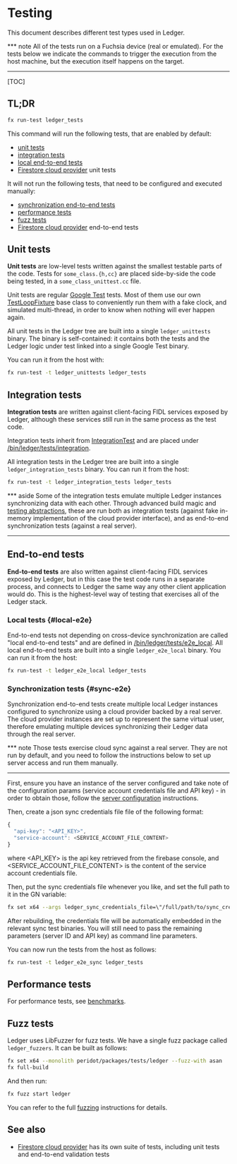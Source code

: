 # Testing

This document describes different test types used in Ledger.

*** note
All of the tests run on a Fuchsia device (real or emulated). For the tests below
we indicate the commands to trigger the execution from the host machine, but the
execution itself happens on the target.
***

[TOC]

## TL;DR

```sh
fx run-test ledger_tests
```

This command will run the following tests, that are enabled by default:

* [unit tests](#unit-tests)
* [integration tests](#integration-tests)
* [local end-to-end tests](#local-e2e)
* [Firestore cloud provider] unit tests

It will not run the following tests, that need to be configured and executed
manually:

* [synchronization end-to-end tests](#sync-e2e)
* [performance tests][benchmarks]
* [fuzz tests](#fuzz-tests)
* [Firestore cloud provider] end-to-end tests

## Unit tests

**Unit tests** are low-level tests written against the smallest testable parts
of the code. Tests for `some_class.{h,cc}` are placed side-by-side the code
being tested, in a `some_class_unittest.cc` file.

Unit tests are regular [Google Test] tests. Most of them use our own
[TestLoopFixture] base class to conveniently run them with a fake clock, and
simulated multi-thread, in order to know when nothing will ever happen again.

All unit tests in the Ledger tree are built into a single `ledger_unittests`
binary. The binary is self-contained: it contains both the tests and the Ledger
logic under test linked into a single Google Test binary.

You can run it from the host with:

```sh
fx run-test -t ledger_unittests ledger_tests
```

## Integration tests

**Integration tests** are written against client-facing FIDL services exposed by
Ledger, although these services still run in the same process as the test code.

Integration tests inherit from [IntegrationTest] and are placed under
[/bin/ledger/tests/integration].

All integration tests in the Ledger tree are built into a single
`ledger_integration_tests` binary. You can run it from the host:

```sh
fx run-test -t ledger_integration_tests ledger_tests
```

*** aside
Some of the integration tests emulate multiple Ledger instances synchronizing
data with each other. Through advanced build magic and [testing abstractions],
these are run both as integration tests (against fake in-memory implementation
of the cloud provider interface), and as end-to-end synchronization tests
(against a real server).
***

## End-to-end tests

**End-to-end tests** are also written against client-facing FIDL services
exposed by Ledger, but in this case the test code runs in a separate process,
and connects to Ledger the same way any other client application would do. This
is the highest-level way of testing that exercises all of the Ledger stack.

### Local tests {#local-e2e}

End-to-end tests not depending on cross-device synchronization are called "local
end-to-end tests" and are defined in [/bin/ledger/tests/e2e_local]. All local
end-to-end tests are built into a single `ledger_e2e_local` binary. You can run
it from the host:

```sh
fx run-test -t ledger_e2e_local ledger_tests
```

### Synchronization tests {#sync-e2e}

Synchronization end-to-end tests create multiple local Ledger instances
configured to synchronize using a cloud provider backed by a real server. The
cloud provider instances are set up to represent the same virtual user,
therefore emulating multiple devices synchronizing their Ledger data through the
real server.

*** note
Those tests exercise cloud sync against a real server. They are not run by
default, and you need to follow the instructions below to set up server access
and run them manually.
***

<a name="cloud-sync"></a>
First, ensure you have an instance of the server configured and take note of the
configuration params (service account credentials file and API key) - in order
to obtain those, follow the [server configuration] instructions.

Then, create a json sync credentials file file of the following format:
```javascript
{
  "api-key": "<API_KEY>",
  "service-account": <SERVICE_ACCOUNT_FILE_CONTENT>
}
```
where <API_KEY> is the api key retrieved from the firebase console, and
<SERVICE_ACCOUNT_FILE_CONTENT> is the content of the service account credentials
file.

Then, put the sync credentials file whenever you like, and set the full path to
it in the GN variable:

```sh
fx set x64 --args ledger_sync_credentials_file=\"/full/path/to/sync_credentials.json\"
```

After rebuilding, the credentials file will be automatically embedded in the
relevant sync test binaries. You will still need to pass the remaining
parameters (server ID and API key) as command line parameters.

You can now run the tests from the host as follows:

```sh
fx run-test -t ledger_e2e_sync ledger_tests
```

## Performance tests

For performance tests, see [benchmarks].

## Fuzz tests

Ledger uses LibFuzzer for fuzz tests. We have a single fuzz package called
`ledger_fuzzers`. It can be built as follows:

```sh
fx set x64 --monolith peridot/packages/tests/ledger --fuzz-with asan
fx full-build
```

And then run:

```sh
fx fuzz start ledger
```

You can refer to the full [fuzzing] instructions for details.

## See also

 - [Firestore cloud provider] has its own suite of tests, including unit tests
   and end-to-end validation tests

[Google Test]: https://github.com/google/googletest
[TestLoopFixture]: https://fuchsia.googlesource.com/fuchsia/+/master/garnet/public/lib/gtest/test_loop_fixture.h
[IntegrationTest]: /bin/ledger/tests/integration/integration_test.h
[/bin/ledger/tests/integration]: /bin/ledger/tests/integration
[Synchronization end-to-end tests]: /bin/ledger/tests/e2e_sync/README.md
[/bin/ledger/tests/e2e_local]: /bin/ledger/tests/e2e_local
[/bin/ledger/tests/e2e_sync]: /bin/ledger/tests/e2e_sync
[server configuration]: /bin/cloud_provider_firestore/docs/configuration.md
[testing abstractions]: /bin/ledger/testing/ledger_app_instance_factory.h
[benchmarks]: /bin/ledger/tests/benchmark/README.md
[Firestore cloud provider]: /bin/cloud_provider_firestore/README.md#testing
[fuzzing]: https://fuchsia.googlesource.com/fuchsia/+/master/docs/development/workflows/libfuzzer.md
